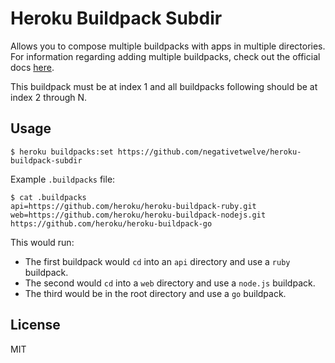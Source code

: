# Heroku Buildpack Subdir

Allows you to compose multiple buildpacks with apps in multiple directories. For information regarding adding multiple buildpacks, check out the official docs [here](https://devcenter.heroku.com/articles/using-multiple-buildpacks-for-an-app#adding-a-buildpack).

This buildpack must be at index 1 and all buildpacks following should be at index 2 through N.

## Usage

    $ heroku buildpacks:set https://github.com/negativetwelve/heroku-buildpack-subdir

Example `.buildpacks` file:

    $ cat .buildpacks
    api=https://github.com/heroku/heroku-buildpack-ruby.git
    web=https://github.com/heroku/heroku-buildpack-nodejs.git
    https://github.com/heroku/heroku-buildpack-go

This would run:

* The first buildpack would `cd` into an `api` directory and use a `ruby` buildpack.
* The second would `cd` into a `web` directory and use a `node.js` buildpack.
* The third would be in the root directory and use a `go` buildpack.

## License

MIT
